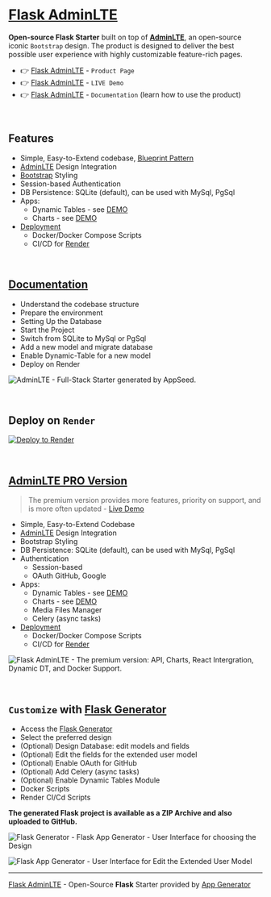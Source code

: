 # [Flask AdminLTE](https://app-generator.dev/product/adminlte/flask/)

**Open-source Flask Starter** built on top of **[AdminLTE](https://app-generator.dev/product/adminlte/)**, an open-source iconic `Bootstrap` design.
The product is designed to deliver the best possible user experience with highly customizable feature-rich pages. 

- 👉 [Flask AdminLTE](https://app-generator.dev/product/adminlte/flask/) - `Product Page`
- 👉 [Flask AdminLTE](https://flask-adminlte-demo.onrender.com/) - `LIVE Demo` 
- 👉 [Flask AdminLTE](https://app-generator.dev/docs/products/flask/adminlte/index.html) - `Documentation` (learn how to use the product) 

<br />

## Features

- Simple, Easy-to-Extend codebase, [Blueprint Pattern](https://app-generator.dev/blog/flask-blueprints-a-developers-guide/)
- [AdminLTE](https://app-generator.dev/product/adminlte/) Design Integration 
- [Bootstrap](https://app-generator.dev/docs/templates/bootstrap/index.html) Styling
- Session-based Authentication
- DB Persistence: SQLite (default), can be used with MySql, PgSql
- Apps:
  - Dynamic Tables - see [DEMO](https://flask-adminlte-demo.onrender.com/dynamic-dt/products)
  - Charts - see [DEMO](https://flask-adminlte-demo.onrender.com/charts)
- [Deployment](https://app-generator.dev/docs/deployment.html)
  - Docker/Docker Compose Scripts 
  - CI/CD for [Render](https://app-generator.dev/docs/deployment/render/index.html)

<br />

## [Documentation](https://app-generator.dev/docs/products/flask/adminlte/index.html)

- Understand the codebase structure
- Prepare the environment
- Setting Up the Database
- Start the Project
- Switch from SQLite to MySql or PgSql
- Add a new model and migrate database
- Enable Dynamic-Table for a new model
- Deploy on Render

![AdminLTE - Full-Stack Starter generated by AppSeed.](https://user-images.githubusercontent.com/51070104/168842202-9b80a957-a375-4e6d-8247-2cc459267a86.png)

<br />

## Deploy on `Render`

[![Deploy to Render](https://render.com/images/deploy-to-render-button.svg)](https://render.com/deploy)

<br />

## [AdminLTE PRO Version](https://app-generator.dev/product/adminlte-pro/flask/)

> The premium version provides more features, priority on support, and is more often updated - [Live Demo](https://flask-adminlte-pro.onrender.com/charts/)

- Simple, Easy-to-Extend Codebase
- [AdminLTE](https://app-generator.dev/product/adminlte/) Design Integration 
- Bootstrap Styling 
- DB Persistence: SQLite (default), can be used with MySql, PgSql
- Authentication
   - Session-based 
   - OAuth GitHub, Google
- Apps:
  - Dynamic Tables - see [DEMO](https://flask-adminlte-pro.onrender.com/dynamic-dt/product)
  - Charts - see [DEMO](https://flask-adminlte-pro.onrender.com/charts/)
  - Media Files Manager
  - Celery (async tasks)
- [Deployment](https://app-generator.dev/docs/deployment.html)
  - Docker/Docker Compose Scripts 
  - CI/CD for [Render](https://app-generator.dev/docs/deployment/render/index.html)

![Flask AdminLTE - The premium version: API, Charts, React Intergration, Dynamic DT, and Docker Support.](https://github.com/user-attachments/assets/892dd62b-2127-4a8c-ba44-932999fdddbc)

<br />


## `Customize` with [Flask Generator](https://app-generator.dev/tools/flask-generator/)

- Access the [Flask Generator](https://app-generator.dev/tools/flask-generator/)
- Select the preferred design
- (Optional) Design Database: edit models and fields
- (Optional) Edit the fields for the extended user model
- (Optional) Enable OAuth for GitHub
- (Optional) Add Celery (async tasks)
- (Optional) Enable Dynamic Tables Module
- Docker Scripts
- Render CI/Cd Scripts

**The generated Flask project is available as a ZIP Archive and also uploaded to GitHub.**

![Flask Generator - Flask App Generator - User Interface for choosing the Design](https://github.com/user-attachments/assets/fbf73fc0-e9a1-4f01-86a8-aa8be55413b5) 

![Flask App Generator - User Interface for Edit the Extended User Model](https://github.com/user-attachments/assets/138b9816-4f2e-454f-84f2-7409969b8548) 

---
[Flask AdminLTE](https://app-generator.dev/product/adminlte/flask/) - Open-Source **Flask** Starter provided by [App Generator](https://app-generator.dev)
